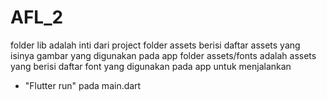 # AFL_2 
folder lib adalah inti dari project
folder assets berisi daftar assets yang isinya gambar yang digunakan pada app
folder assets/fonts adalah assets yang berisi daftar font yang digunakan pada app
untuk menjalankan 
- "Flutter run" pada main.dart
